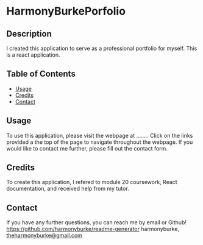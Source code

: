 # HarmonyBurkePorfolio

## Description
I created this application to serve as a professional portfolio for myself. This is a react application.

## Table of Contents 

- [Usage](#usage)
- [Credits](#credits)
- [Contact](#contact)

## Usage
To use this application, please visit the webpage at ........
Click on the links provided a the top of the page to navigate throughout the webpage. If you would like to contact me further, please fill out the contact form.


## Credits
To create this application, I refered to module 20 coursework, React documentation, and received help from my tutor. 


## Contact
If you have any further questions, you can reach me by email or Github!
https://github.com/harmonyburke/readme-generator
harmonyburke,
theharmonyburke@gmail.com